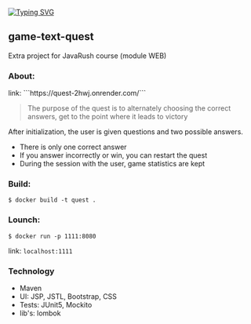 [![Typing SVG](https://readme-typing-svg.herokuapp.com?font=Fira+Code&pause=1000&width=435&lines=Apocalypse)](https://git.io/typing-svg)

<h2><a>game-text-quest</a></h2>

Extra project for JavaRush course (module WEB)

<h3><a>About: </a></h3>
link: ```https://quest-2hwj.onrender.com/```

> The purpose of the quest is to alternately choosing the correct answers,
> get to the point where it leads to victory

After initialization, the user is given questions and two possible answers.
* There is only one correct answer
* If you answer incorrectly or win, you can restart the quest
* During the session with the user, game statistics are kept

<h3><a>Build: </a></h3>

```$ docker build -t quest .```

<h3 ><a>Lounch:</a></h3>

```$ docker run -p 1111:8080```

link: ```localhost:1111```

<h3><a>Technology</a></h3>

- Maven
- UI: JSP, JSTL, Bootstrap, CSS
- Tests: JUnit5, Mockito
- lib's: lombok
